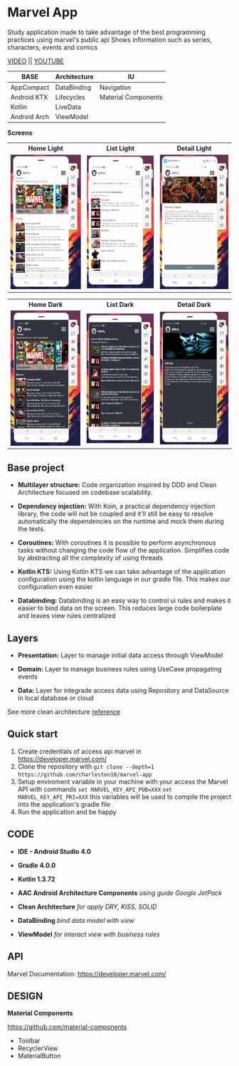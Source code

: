 
# Marvel App

Study application made to take advantage of the best programming practices using marvel's public api
Shows information such as series, characters, events and comics

[VIDEO](https://github.com/charleston10/github-android/blob/master/assets/videos/video-app.mp4?raw=true) || [YOUTUBE](https://youtu.be/T9XUBlfwAxk)

<table>
  <thead>
    <tr>
      <th>BASE</th>
      <th>Architecture</th>
      <th>IU</th>
    </tr>
  </thead>
  <tbody>
    <tr>
      <td>AppCompact</td>
      <td>DataBinding</td>
      <td>Navigation</td>
    </tr>
    <tr>
      <td>Android KTX</td>
      <td>Lifecycles</td>
      <td>Material Components</td>
    </tr>
     <tr>
      <td>Kotlin</td>
      <td>LiveData</td>
    </tr>
     <tr>
      <td>Android Arch</td>
      <td>ViewModel</td>
    </tr>
  </tbody>
</table>

**Screens**
<table>  
  <th>Home Light</th>
  <th>List Light</th>
  <th>Detail Light</th>
<tr>

<td>
   <img src="https://github.com/charleston10/marvel-app/blob/master/assets/images/main-light.PNG?raw=true"/>
  </td>
<td>
   <img src="https://github.com/charleston10/marvel-app/blob/master/assets/images/list-light.PNG?raw=true"/>
  </td>
   <td>
    <img src="https://github.com/charleston10/marvel-app/blob/master/assets/images/detail-light.PNG?raw=true"/>
  </td>
</tr>
</table>

<table>
  <th>Home Dark</th>
  <th>List Dark</th>
  <th>Detail Dark</th>
<tr>

<td>
   <img src="https://github.com/charleston10/marvel-app/blob/master/assets/images/main-dark.PNG?raw=true"/>
  </td>
<td>
   <img src="https://github.com/charleston10/marvel-app/blob/master/assets/images/list-night.PNG?raw=true"/>
  </td>
   <td>
    <img src="https://github.com/charleston10/marvel-app/blob/master/assets/images/detail-dark.PNG?raw=true"/>
  </td>
</tr>
</table>

## Base project

- **Multilayer structure:**
Code organization inspired by DDD and Clean Architecture focused on codebase scalability.

- **Dependency injection:**
With Koin, a practical dependency injection library, the code will not be coupled and it'll still be easy to resolve automatically the dependencies on the runtime and mock them during the tests.

- **Coroutines:**
With coroutines it is possible to perform asynchronous tasks without changing the code flow of the application. Simplifies code by abstracting all the complexity of using threads

- **Kotlin KTS:**
Using Kotlin KTS we can take advantage of the application configuration using the kotlin language in our gradle file. This makes our configuration even easier

- **Databinding:**
Databinding is an easy way to control ui rules and makes it easier to bind data on the screen. This reduces large code boilerplate and leaves view rules centralized

## Layers

- **Presentation:**
Layer to manage initial data access through ViewModel

- **Domain:**
Layer to manage business rules using UseCase propagating events

- **Data:**
Layer for integrade access data using Repository and DataSource in local database or cloud

See more clean architecture [reference](https://www.linkedin.com/posts/charlestonanjos_clean-architecture-para-humanos-na-pr%C3%A1tica-activity-6589474515837833216-_dfe)

## Quick start

1. Create credentials of access api marvel in https://developer.marvel.com/ 
1. Clone the repository with `git clone --depth=1 https://github.com/charleston10/marvel-app`
2. Setup enviroment variable in your machine with your access the Marvel API with commands `set MARVEL_KEY_API_PUB=XXX`
`set MARVEL_KEY_API_PRI=XXX` this variables will be used to compile the project into the application's gradle file
4.  Run the application and be happy

## CODE
- **IDE - Android Studio 4.0** 

- **Gradle 4.0.0**

- **Kotlin 1.3.72**

- **AAC Android Architecture Components** *using guide Google JetPack*

- **Clean Architecture** *for apply DRY, KISS, SOLID*

- **DataBinding** *bind data model with view*

- **ViewModel** *for interact view with business rules*

## API

Marvel Documentation: https://developer.marvel.com/


## DESIGN

**Material Components**

https://github.com/material-components

- Toolbar
- RecyclerView
- MaterialButton